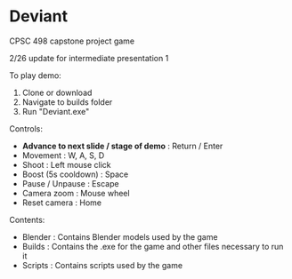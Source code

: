 # Deviant

CPSC 498 capstone project game

2/26 update for intermediate presentation 1


To play demo:
1. Clone or download
2. Navigate to builds folder
3. Run "Deviant.exe"


Controls:
- **Advance to next slide / stage of demo** : Return / Enter
- Movement : W, A, S, D
- Shoot : Left mouse click
- Boost (5s cooldown) : Space
- Pause / Unpause : Escape
- Camera zoom : Mouse wheel
- Reset camera : Home

Contents:
- Blender : Contains Blender models used by the game
- Builds : Contains the .exe for the game and other files necessary to run it
- Scripts : Contains scripts used by the game 
